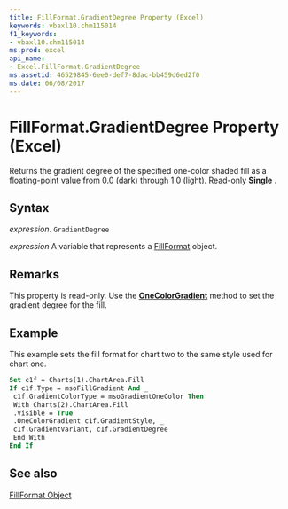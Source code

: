 ```yaml
---
title: FillFormat.GradientDegree Property (Excel)
keywords: vbaxl10.chm115014
f1_keywords:
- vbaxl10.chm115014
ms.prod: excel
api_name:
- Excel.FillFormat.GradientDegree
ms.assetid: 46529845-6ee0-def7-8dac-bb459d6ed2f0
ms.date: 06/08/2017
---
```



# FillFormat.GradientDegree Property (Excel)

Returns the gradient degree of the specified one-color shaded fill as a floating-point value from 0.0 (dark) through 1.0 (light). Read-only  **Single** .


## Syntax

 _expression_. `GradientDegree`

 _expression_ A variable that represents a [FillFormat](Excel.FillFormat.md) object.


## Remarks

This property is read-only. Use the  **[OneColorGradient](Excel.FillFormat.OneColorGradient.md)** method to set the gradient degree for the fill.


## Example

This example sets the fill format for chart two to the same style used for chart one.


```vb
Set c1f = Charts(1).ChartArea.Fill 
If c1f.Type = msoFillGradient And _ 
 c1f.GradientColorType = msoGradientOneColor Then 
 With Charts(2).ChartArea.Fill 
 .Visible = True 
 .OneColorGradient c1f.GradientStyle, _ 
 c1f.GradientVariant, c1f.GradientDegree 
 End With 
End If
```


## See also


[FillFormat Object](Excel.FillFormat.md)


